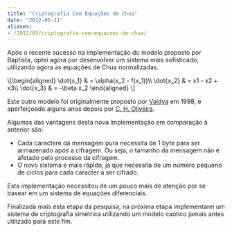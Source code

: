 ```yaml
---
title: "Criptografia Com Equações de Chua"
date: "2012-05-11"
aliases:
- /2012/05/criptografia-com-equacoes-de-chua/
---
```


Após o recente sucesso na implementação do modelo proposto por Baptista, optei agora por desenvolver um sistema mais sofisticado, utilizando agora as equações de Chua normalizadas.

\\[\\begin{aligned} \\dot{x_1} & = \\alpha(x_2 - f(x_1))\\\\ \\dot{x_2} & = x1 - x2 + x3\\\\ \\dot{x_3} & = -\\beta x_2 \\end{aligned} \\]

Este outro modelo foi originalmente proposto por [Vaidya](http://scholar.google.com.br/scholar?q=+vaidya+Implementation+of+chaotic+cryptography+with+chaotic+synchronization&btnG=&hl=pt-BR&as_sdt=0) em 1998, e aperfeiçoado alguns anos depois por [C. H. Oliveira](http://scholar.google.com.br/scholar?q=cleber+henrique+oliveira+cryptography+with+chaos&btnG=&hl=pt-BR&as_sdt=0).

Algumas das vantagens desta nova implementação em comparação à anterior são:

- Cada caractere da mensagem pura necessita de 1 byte para ser armazenado após a cifragem. Ou seja, o tamanho da mensagem não é afetado pelo processo da cifragem.
- O novo sistema é mais rápido, já que necessita de um número pequeno de ciclos para cada caracter a ser cifrado.

Esta implementação necessitou de um pouco mais de atenção por se basear em um sistema de equações diferenciais.

Finalizada mais esta etapa da pesquisa, na próxima etapa implementarei um sistema de criptografia simétrica utilizando um modelo caótico jamais antes utilizado para este fim.
